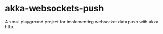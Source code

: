 # akka-websockets-push
A small playground project for implementing websocket data push with akka http.
